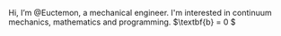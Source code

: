 Hi, I’m @Euctemon, a mechanical engineer. I'm interested in continuum mechanics, mathematics and programming. $\textbf{b} = 0 $






<!---
Euctemon/Euctemon is a ✨ special ✨ repository because its `README.md` (this file) appears on your GitHub profile.
You can click the Preview link to take a look at your changes.
--->
